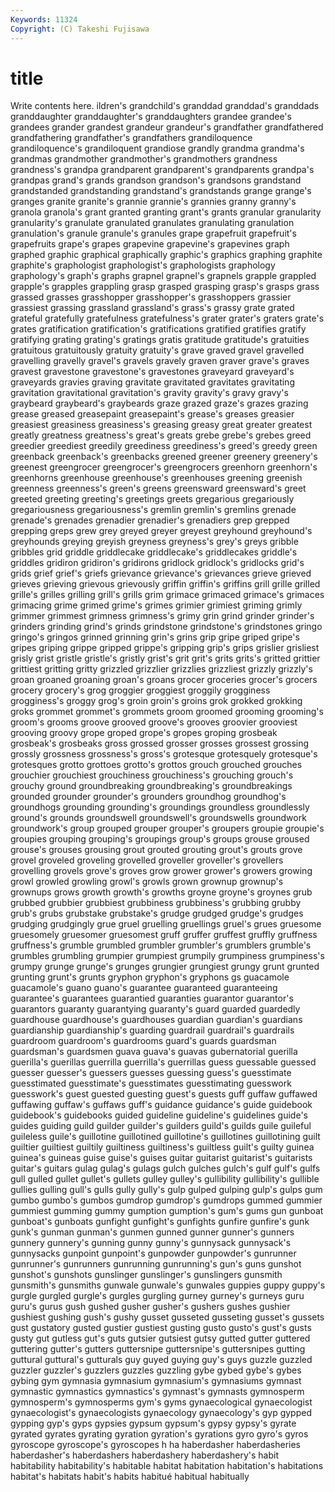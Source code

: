 ```yaml
---
Keywords: 11324 
Copyright: (C) Takeshi Fujisawa
---
```


# title

Write contents here.
ildren's grandchild's granddad granddad's granddads
granddaughter granddaughter's granddaughters grandee grandee's grandees grander grandest grandeur grandeur's
grandfather grandfathered grandfathering grandfather's grandfathers grandiloquence grandiloquence's grandiloquent grandiose grandly
grandma grandma's grandmas grandmother grandmother's grandmothers grandness grandness's grandpa grandparent
grandparent's grandparents grandpa's grandpas grand's grands grandson grandson's grandsons grandstand
grandstanded grandstanding grandstand's grandstands grange grange's granges granite granite's grannie
grannie's grannies granny granny's granola granola's grant granted granting grant's
grants granular granularity granularity's granulate granulated granulates granulating granulation granulation's
granule granule's granules grape grapefruit grapefruit's grapefruits grape's grapes grapevine
grapevine's grapevines graph graphed graphic graphical graphically graphic's graphics graphing
graphite graphite's graphologist graphologist's graphologists graphology graphology's graph's graphs grapnel
grapnel's grapnels grapple grappled grapple's grapples grappling grasp grasped grasping
grasp's grasps grass grassed grasses grasshopper grasshopper's grasshoppers grassier grassiest
grassing grassland grassland's grass's grassy grate grated grateful gratefully gratefulness
gratefulness's grater grater's graters grate's grates gratification gratification's gratifications gratified
gratifies gratify gratifying grating grating's gratings gratis gratitude gratitude's gratuities
gratuitous gratuitously gratuity gratuity's grave graved gravel gravelled gravelling gravelly
gravel's gravels gravely graven graver grave's graves gravest gravestone gravestone's
gravestones graveyard graveyard's graveyards gravies graving gravitate gravitated gravitates gravitating
gravitation gravitational gravitation's gravity gravity's gravy gravy's graybeard graybeard's graybeards
graze grazed graze's grazes grazing grease greased greasepaint greasepaint's grease's
greases greasier greasiest greasiness greasiness's greasing greasy great greater greatest
greatly greatness greatness's great's greats grebe grebe's grebes greed greedier
greediest greedily greediness greediness's greed's greedy green greenback greenback's greenbacks
greened greener greenery greenery's greenest greengrocer greengrocer's greengrocers greenhorn greenhorn's
greenhorns greenhouse greenhouse's greenhouses greening greenish greenness greenness's green's greens
greensward greensward's greet greeted greeting greeting's greetings greets gregarious gregariously
gregariousness gregariousness's gremlin gremlin's gremlins grenade grenade's grenades grenadier grenadier's
grenadiers grep grepped grepping greps grew grey greyed greyer greyest
greyhound greyhound's greyhounds greying greyish greyness greyness's grey's greys gribble
gribbles grid griddle griddlecake griddlecake's griddlecakes griddle's griddles gridiron gridiron's
gridirons gridlock gridlock's gridlocks grid's grids grief grief's griefs grievance
grievance's grievances grieve grieved grieves grieving grievous grievously griffin griffin's
griffins grill grille grilled grille's grilles grilling grill's grills grim
grimace grimaced grimace's grimaces grimacing grime grimed grime's grimes grimier
grimiest griming grimly grimmer grimmest grimness grimness's grimy grin grind
grinder grinder's grinders grinding grind's grinds grindstone grindstone's grindstones gringo
gringo's gringos grinned grinning grin's grins grip gripe griped gripe's
gripes griping grippe gripped grippe's gripping grip's grips grislier grisliest
grisly grist gristle gristle's gristly grist's grit grit's grits grits's
gritted grittier grittiest gritting gritty grizzled grizzlier grizzlies grizzliest grizzly
grizzly's groan groaned groaning groan's groans grocer groceries grocer's grocers
grocery grocery's grog groggier groggiest groggily grogginess grogginess's groggy grog's
groin groin's groins grok grokked grokking groks grommet grommet's grommets
groom groomed grooming grooming's groom's grooms groove grooved groove's grooves
groovier grooviest grooving groovy grope groped grope's gropes groping grosbeak
grosbeak's grosbeaks gross grossed grosser grosses grossest grossing grossly grossness
grossness's gross's grotesque grotesquely grotesque's grotesques grotto grottoes grotto's grottos
grouch grouched grouches grouchier grouchiest grouchiness grouchiness's grouching grouch's grouchy
ground groundbreaking groundbreaking's groundbreakings grounded grounder grounder's grounders groundhog groundhog's
groundhogs grounding grounding's groundings groundless groundlessly ground's grounds groundswell groundswell's
groundswells groundwork groundwork's group grouped grouper grouper's groupers groupie groupie's
groupies grouping grouping's groupings group's groups grouse groused grouse's grouses
grousing grout grouted grouting grout's grouts grove grovel groveled groveling
grovelled groveller groveller's grovellers grovelling grovels grove's groves grow grower
grower's growers growing growl growled growling growl's growls grown grownup
grownup's grownups grows growth growth's growths groyne groyne's groynes grub
grubbed grubbier grubbiest grubbiness grubbiness's grubbing grubby grub's grubs grubstake
grubstake's grudge grudged grudge's grudges grudging grudgingly grue gruel gruelling
gruellings gruel's grues gruesome gruesomely gruesomer gruesomest gruff gruffer gruffest
gruffly gruffness gruffness's grumble grumbled grumbler grumbler's grumblers grumble's grumbles
grumbling grumpier grumpiest grumpily grumpiness grumpiness's grumpy grunge grunge's grunges
grungier grungiest grungy grunt grunted grunting grunt's grunts gryphon gryphon's
gryphons gs guacamole guacamole's guano guano's guarantee guaranteed guaranteeing guarantee's
guarantees guarantied guaranties guarantor guarantor's guarantors guaranty guarantying guaranty's guard
guarded guardedly guardhouse guardhouse's guardhouses guardian guardian's guardians guardianship guardianship's
guarding guardrail guardrail's guardrails guardroom guardroom's guardrooms guard's guards guardsman
guardsman's guardsmen guava guava's guavas gubernatorial guerilla guerilla's guerillas guerrilla
guerrilla's guerrillas guess guessable guessed guesser guesser's guessers guesses guessing
guess's guesstimate guesstimated guesstimate's guesstimates guesstimating guesswork guesswork's guest guested
guesting guest's guests guff guffaw guffawed guffawing guffaw's guffaws guff's
guidance guidance's guide guidebook guidebook's guidebooks guided guideline guideline's guidelines
guide's guides guiding guild guilder guilder's guilders guild's guilds guile
guileful guileless guile's guillotine guillotined guillotine's guillotines guillotining guilt guiltier
guiltiest guiltily guiltiness guiltiness's guiltless guilt's guilty guinea guinea's guineas
guise guise's guises guitar guitarist guitarist's guitarists guitar's guitars gulag
gulag's gulags gulch gulches gulch's gulf gulf's gulfs gull gulled
gullet gullet's gullets gulley gulley's gullibility gullibility's gullible gullies gulling
gull's gulls gully gully's gulp gulped gulping gulp's gulps gum
gumbo gumbo's gumbos gumdrop gumdrop's gumdrops gummed gummier gummiest gumming
gummy gumption gumption's gum's gums gun gunboat gunboat's gunboats gunfight
gunfight's gunfights gunfire gunfire's gunk gunk's gunman gunman's gunmen gunned
gunner gunner's gunners gunnery gunnery's gunning gunny gunny's gunnysack gunnysack's
gunnysacks gunpoint gunpoint's gunpowder gunpowder's gunrunner gunrunner's gunrunners gunrunning gunrunning's
gun's guns gunshot gunshot's gunshots gunslinger gunslinger's gunslingers gunsmith gunsmith's
gunsmiths gunwale gunwale's gunwales guppies guppy guppy's gurgle gurgled gurgle's
gurgles gurgling gurney gurney's gurneys guru guru's gurus gush gushed
gusher gusher's gushers gushes gushier gushiest gushing gush's gushy gusset
gusseted gusseting gusset's gussets gust gustatory gusted gustier gustiest gusting
gusto gusto's gust's gusts gusty gut gutless gut's guts gutsier
gutsiest gutsy gutted gutter guttered guttering gutter's gutters guttersnipe guttersnipe's
guttersnipes gutting guttural guttural's gutturals guy guyed guying guy's guys
guzzle guzzled guzzler guzzler's guzzlers guzzles guzzling gybe gybed gybe's
gybes gybing gym gymnasia gymnasium gymnasium's gymnasiums gymnast gymnastic gymnastics
gymnastics's gymnast's gymnasts gymnosperm gymnosperm's gymnosperms gym's gyms gynaecological gynaecologist
gynaecologist's gynaecologists gynaecology gynaecology's gyp gypped gypping gyp's gyps gypsies
gypsum gypsum's gypsy gypsy's gyrate gyrated gyrates gyrating gyration gyration's
gyrations gyro gyro's gyros gyroscope gyroscope's gyroscopes h ha haberdasher
haberdasheries haberdasher's haberdashers haberdashery haberdashery's habit habitability habitability's habitable habitat
habitation habitation's habitations habitat's habitats habit's habits habitué habitual habitually
